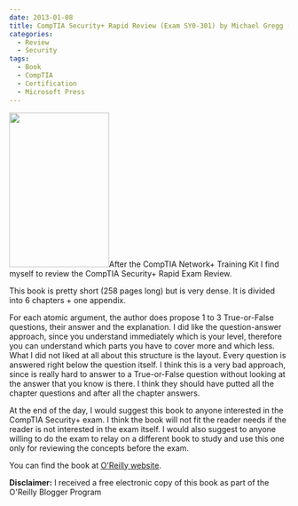 ```yaml
---
date: 2013-01-08
title: CompTIA Security+ Rapid Review (Exam SY0-301) by Michael Gregg (Microsoft Press)
categories:
  - Review
  - Security
tags:
  - Book
  - CompTIA
  - Certification
  - Microsoft Press
---
```

<img class="alignleft" alt="" src="http://akamaicovers.oreilly.com/images/9780735666856/cat.gif" width="180" height="278" />After the CompTIA Network+ Training Kit I find myself to review the CompTIA Security+ Rapid Exam Review.

This book is pretty short (258 pages long) but is very dense. It is divided into 6 chapters + one appendix.

For each atomic argument, the author does propose 1 to 3 True-or-False questions, their answer and the explanation. I did like the question-answer approach, since you understand immediately which is your level, therefore you can understand which parts you have to cover more and which less. What I did not liked at all about this structure is the layout. Every question is answered right below the question itself. I think this is a very bad approach, since is really hard to answer to a True-or-False question without looking at the answer that you know is there. I think they should have putted all the chapter questions and after all the chapter answers.

At the end of the day, I would suggest this book to anyone interested in the CompTIA Security+ exam. I think the book will not fit the reader needs if the reader is not interested in the exam itself. I would also suggest to anyone willing to do the exam to relay on a different book to study and use this one only for reviewing the concepts before the exam.

You can find the book at [O'Reilly website](http://shop.oreilly.com/product/0790145349989.do).

**Disclaimer:** I received a free electronic copy of this book as part of the O'Reilly Blogger Program
